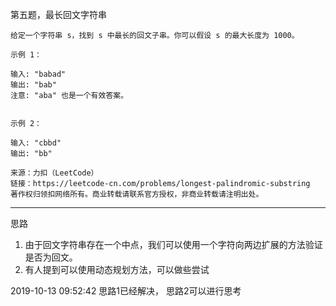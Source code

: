 第五题，最长回文字符串

```
给定一个字符串 s，找到 s 中最长的回文子串。你可以假设 s 的最大长度为 1000。

示例 1：

输入: "babad"
输出: "bab"
注意: "aba" 也是一个有效答案。


示例 2：

输入: "cbbd"
输出: "bb"

来源：力扣（LeetCode）
链接：https://leetcode-cn.com/problems/longest-palindromic-substring
著作权归领扣网络所有。商业转载请联系官方授权，非商业转载请注明出处。
```

---- 
思路

1. 由于回文字符串存在一个中点，我们可以使用一个字符向两边扩展的方法验证是否为回文。
2. 有人提到可以使用动态规划方法，可以做些尝试

2019-10-13 09:52:42 
思路1已经解决，
思路2可以进行思考